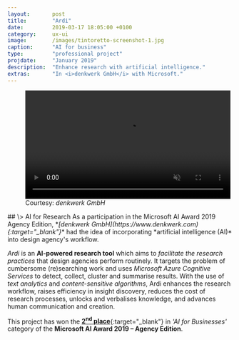 ```yaml
---
layout:       post
title:        "Ardi"
date:         2019-03-17 18:05:00 +0100
category:     ux-ui
image:        /images/tintoretto-screenshot-1.jpg
caption:      "AI for business"
type:         "professional project"
projdate:     "January 2019"
description:  "Enhance research with artificial intelligence."
extras:       "In <i>denkwerk GmbH</i> with Microsoft."
---
```



<div class="image entry thin" markdown="0">
<figure>
	<video autoplay loop muted width="460" height="243">
		<source src="/videos/Ardi-Logo-Screen-Recording.mp4" type="video/mp4">
	</video>
	<figcaption>Courtesy: <i>denkwerk GmbH</i></figcaption>
</figure>
</div>

<div class="entry" markdown="1">
## \>  AI for Research
As a participation in the Microsoft AI Award 2019 Agency Edition, *<i>[denkwerk GmbH](https://www.denkwerk.com){:target="_blank"}</i>* had the idea of incorporating *artificial intelligence (AI)* into design agency's workflow.

*Ardi* is an **AI-powered research tool** which aims to *facilitate the research practices* that design agencies perform routinely. It targets the problem of cumbersome (re)searching work and uses *Microsoft Azure Cognitive Services* to detect, collect, cluster and summarise results. With the use of *text analytics* and *content-sensitive algorithms*, Ardi enhances the research workflow, raises efficiency in insight discovery, reduces the cost of research processes, unlocks and verbalises knowledge, and advances human communication and creation.

This project has won the [**2<sup>nd</sup> place**](https://www.denkwerk.com/news/391-gesucht-gefunden-gewonnen-ardi-gewinnt-microsoft-ai-award){:target="_blank"} in *'AI for Businesses'* category of the **Microsoft AI Award 2019 – Agency Edition**.
</div>